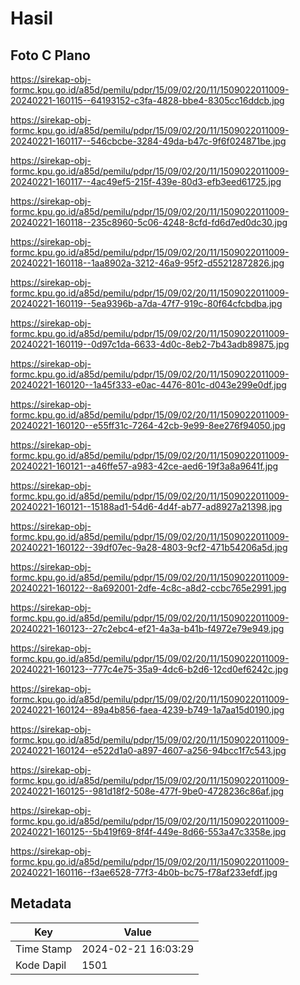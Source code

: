 # Hasil

## Foto C Plano

https://sirekap-obj-formc.kpu.go.id/a85d/pemilu/pdpr/15/09/02/20/11/1509022011009-20240221-160115--64193152-c3fa-4828-bbe4-8305cc16ddcb.jpg

https://sirekap-obj-formc.kpu.go.id/a85d/pemilu/pdpr/15/09/02/20/11/1509022011009-20240221-160117--546cbcbe-3284-49da-b47c-9f6f024871be.jpg

https://sirekap-obj-formc.kpu.go.id/a85d/pemilu/pdpr/15/09/02/20/11/1509022011009-20240221-160117--4ac49ef5-215f-439e-80d3-efb3eed61725.jpg

https://sirekap-obj-formc.kpu.go.id/a85d/pemilu/pdpr/15/09/02/20/11/1509022011009-20240221-160118--235c8960-5c06-4248-8cfd-fd6d7ed0dc30.jpg

https://sirekap-obj-formc.kpu.go.id/a85d/pemilu/pdpr/15/09/02/20/11/1509022011009-20240221-160118--1aa8902a-3212-46a9-95f2-d55212872826.jpg

https://sirekap-obj-formc.kpu.go.id/a85d/pemilu/pdpr/15/09/02/20/11/1509022011009-20240221-160119--5ea9396b-a7da-47f7-919c-80f64cfcbdba.jpg

https://sirekap-obj-formc.kpu.go.id/a85d/pemilu/pdpr/15/09/02/20/11/1509022011009-20240221-160119--0d97c1da-6633-4d0c-8eb2-7b43adb89875.jpg

https://sirekap-obj-formc.kpu.go.id/a85d/pemilu/pdpr/15/09/02/20/11/1509022011009-20240221-160120--1a45f333-e0ac-4476-801c-d043e299e0df.jpg

https://sirekap-obj-formc.kpu.go.id/a85d/pemilu/pdpr/15/09/02/20/11/1509022011009-20240221-160120--e55ff31c-7264-42cb-9e99-8ee276f94050.jpg

https://sirekap-obj-formc.kpu.go.id/a85d/pemilu/pdpr/15/09/02/20/11/1509022011009-20240221-160121--a46ffe57-a983-42ce-aed6-19f3a8a9641f.jpg

https://sirekap-obj-formc.kpu.go.id/a85d/pemilu/pdpr/15/09/02/20/11/1509022011009-20240221-160121--15188ad1-54d6-4d4f-ab77-ad8927a21398.jpg

https://sirekap-obj-formc.kpu.go.id/a85d/pemilu/pdpr/15/09/02/20/11/1509022011009-20240221-160122--39df07ec-9a28-4803-9cf2-471b54206a5d.jpg

https://sirekap-obj-formc.kpu.go.id/a85d/pemilu/pdpr/15/09/02/20/11/1509022011009-20240221-160122--8a692001-2dfe-4c8c-a8d2-ccbc765e2991.jpg

https://sirekap-obj-formc.kpu.go.id/a85d/pemilu/pdpr/15/09/02/20/11/1509022011009-20240221-160123--27c2ebc4-ef21-4a3a-b41b-f4972e79e949.jpg

https://sirekap-obj-formc.kpu.go.id/a85d/pemilu/pdpr/15/09/02/20/11/1509022011009-20240221-160123--777c4e75-35a9-4dc6-b2d6-12cd0ef6242c.jpg

https://sirekap-obj-formc.kpu.go.id/a85d/pemilu/pdpr/15/09/02/20/11/1509022011009-20240221-160124--89a4b856-faea-4239-b749-1a7aa15d0190.jpg

https://sirekap-obj-formc.kpu.go.id/a85d/pemilu/pdpr/15/09/02/20/11/1509022011009-20240221-160124--e522d1a0-a897-4607-a256-94bcc1f7c543.jpg

https://sirekap-obj-formc.kpu.go.id/a85d/pemilu/pdpr/15/09/02/20/11/1509022011009-20240221-160125--981d18f2-508e-477f-9be0-4728236c86af.jpg

https://sirekap-obj-formc.kpu.go.id/a85d/pemilu/pdpr/15/09/02/20/11/1509022011009-20240221-160125--5b419f69-8f4f-449e-8d66-553a47c3358e.jpg

https://sirekap-obj-formc.kpu.go.id/a85d/pemilu/pdpr/15/09/02/20/11/1509022011009-20240221-160116--f3ae6528-77f3-4b0b-bc75-f78af233efdf.jpg


## Metadata

| Key        | Value               |
| ---------- | ------------------- |
| Time Stamp | 2024-02-21 16:03:29 |
| Kode Dapil | 1501                |



